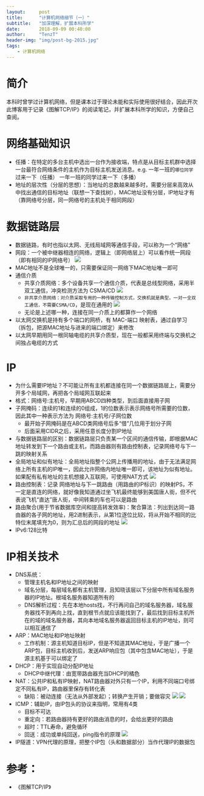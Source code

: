 ```yaml
---
layout:     post
title:      "计算机网络细节（一）"
subtitle:   "加深理解，扩展本科所学"
date:       2018-09-09 00:40:00
author:     "TenzT"
header-img: "img/post-bg-2015.jpg"
tags:
    - 计算机网络
---
```


# 简介
本科时曾学过计算机网络，但是课本过于理论未能和实际使用很好结合，因此开次此博客用于记录《图解TCP/IP》的阅读笔记，并扩展本科所学的知识，方便自己查阅。

# 网络基础知识
- 任播：在特定的多台主机中选出一台作为接收端，特点是从目标主机群中选择一台最符合网络条件的主机作为目标主机发送消息。e.g. 一年一班的`哪位同学`过来一下（任播） 一年一班的同学过来一下（多播）
- 地址的层次性（分层的思想）：当地址的总数越来越多时，需要分层来高效从中找出通信的目标地址（联想一下查找树），MAC地址没有分层，IP地址才有（靠网络号分层，同一网络号的主机处于相同网段）

# 数据链路层
- 数据链路，有时也指以太网、无线局域网等通信手段，可以称为一个“网络”
- 网段：一个被中继器相连的网络，逻辑上（即网络层上）可以看作统一网段（即有相同的IP网络号）
![](https://raw.githubusercontent.com/TenzT/TenzT.github.io/master/img_markdown/图解TCPIP/relay_network.png)
- MAC地址不是全球唯一的，只需要保证同一网络下MAC地址唯一即可
- 通信介质
    - 共享介质网络：多个设备共享一个通信介质，代表是总线型网络，采用半双工通信，冲突检测方法为 CSMA/CD
    ![](https://raw.githubusercontent.com/TenzT/TenzT.github.io/master/img_markdown/图解TCPIP/shared_media.png)
    - `非共享介质网络：对介质采取专用的一种传输控制方式，交换机就是典型，一对一全双工通信，不需要CSMA/CD`，是现在通用的
    ![](https://raw.githubusercontent.com/TenzT/TenzT.github.io/master/img_markdown/图解TCPIP/unshared_media.png)
    - 无论是上述哪一种，连接在同一介质上的都算作一个网络
- 以太网交换机是持有多个端口的网桥，有 MAC-端口 映射表，通过自学习（拆包，把源MAC地址与进来的端口绑定）来修改
- 以太网早期用同一根同轴电缆的共享介质型，现在一般都采用终端与交换机之间独占电缆的方式

# IP
- 为什么需要IP地址？不可能让所有主机都连接在同一个数据链路层上，需要分开多个局域网，再把各个局域网互联起来
- 格式：网络号:主机号，早期用ABCD四种类型，到后面直接用子网
- 子网掩码：连续的1和连续的0组成，1的位数表示表示网络号所需要的位数，因此其中一种表示方法为 网络号:主机号/子网位数 
    - 最开始子网掩码是在ABCD类网络号后多“借”几位用于划分子网
    - 后面采用CIDR之后，采用任意长度分割IP地址
- 与数据链路层的区别：数据链路层只负责某一个区间的通信传输，即根据MAC地址转发到下一个路由或主机，而路由器则有路由控制表，记录网络号与下一跳的映射关系
- 全局地址和似有地址：全局地址指整个公网上传播用的地址，由于无法满足网络上所有主机的IP唯一，因此允许网络内地址唯一即可，该地址为似有地址。如果配有私有地址的主机想接入互联网，可使用NAT方式
![](https://raw.githubusercontent.com/TenzT/TenzT.github.io/master/img_markdown/图解TCPIP/private_public_ip.png)
- 路由控制表：记录 网络地址与下一跳路由（用路由的IP标识）的映射PS，不一定是直连的网络，就好像我知道通过坐飞机最终能够到美国唐人街，但不代表说飞机“直达”唐人街，中间转乘的车也可以是路由
- 路由聚合(用于节省数据库空间和提高转发效率)：聚合算法：列出到达同一路由器的各子网的地址，用2进制表示，从第1位逐位比较，将从开始不相同的比特位末尾填充为0，则为汇总后的网段的地址
![](https://raw.githubusercontent.com/TenzT/TenzT.github.io/master/img_markdown/图解TCPIP/route_aggregation.png)
- IPv6:128比特

# IP相关技术
- DNS系统：
    - 管理主机名和IP地址之间的映射
    - 域名分层，每层域名都有主机管理，且知晓该层以下分层中所有域名服务器的IP地址。根域名服务器知道所有的
    - DNS解析过程：先在本地hosts找，不行再问自己的域名服务器，域名服务器找不到再向上找，直到根节点就应该能找到了，最后找到目标主机所在的域的域名服务器，其向本地域名服务器返回目标主机的IP地址，则可以相互通信了
- ARP：MAC地址和IP地址映射
    - 工作机制：源主机知道目标IP，但是不知道其MAC地址，于是广播一个ARP包，目标主机收到后，发送ARP响应包（其中包含MAC地址），于是源主机基于可以绑定了
- DHCP：用于实现自动分配IP地址
    - DHCP中继代理：由宽带路由器充当DHCP的橘色
- NAT：公共IP和私有IP映射，NAT路由器对外只有一个IP，利用不同端口号绑定不同私有IP，路由器里保存有转化表
    - 缺陷：被动连接（无法从外部发起）；转换产生开销；要做容灾
![](https://raw.githubusercontent.com/TenzT/TenzT.github.io/master/img_markdown/图解TCPIP/NAT1.png)
![](https://raw.githubusercontent.com/TenzT/TenzT.github.io/master/img_markdown/图解TCPIP/NAT2.png)
- ICMP：辅助IP，由IP包头的协议来指明，常用有4类
    - 目标不可达
    - 重定向：若路由器持有更好的路由消息的时，会给出更好的路由
    - 超时：TTL寿命，避免循环
    - 回送：成功或单纯回送，ping指令的原理
![](https://raw.githubusercontent.com/TenzT/TenzT.github.io/master/img_markdown/图解TCPIP/redirect.png)
- IP隧道：VPN代理的原理，把整个IP包（头和数据部分）当作代理IP的数据包

# 参考：
- 《图解TCP/IP》